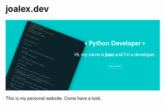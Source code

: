 # joalex.dev

<p align="center">
    <img src="https://github.com/j-000/joalex.dev/blob/master/static/imgs/website.PNG" />
</p>


This is my personal website. Come have a look.
